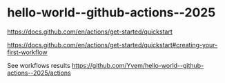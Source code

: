 # hello-world--github-actions--2025

https://docs.github.com/en/actions/get-started/quickstart

https://docs.github.com/en/actions/get-started/quickstart#creating-your-first-workflow

See workflows results https://github.com/Yvem/hello-world--github-actions--2025/actions
